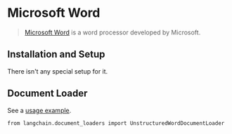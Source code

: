 Microsoft Word
==============

> [Microsoft Word](https://www.microsoft.com/en-us/microsoft-365/word) is a word processor developed by Microsoft.

Installation and Setup[​](#installation-and-setup "Direct link to Installation and Setup")
------------------------------------------------------------------------------------------

There isn't any special setup for it.

Document Loader[​](#document-loader "Direct link to Document Loader")
---------------------------------------------------------------------

See a [usage example](/docs/modules/data_connection/document_loaders/integrations/microsoft_word.html).

    from langchain.document_loaders import UnstructuredWordDocumentLoader